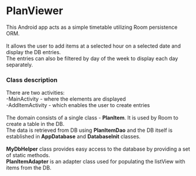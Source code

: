 # PlanViewer

This Android app acts as a simple timetable utilizing Room persistence ORM.<br><br>
It allows the user to add items at a selected hour on a selected date and display the DB entries.<br>
The entries can also be filtered by day of the week to display each day separately. 
<br>
<h3>Class description</h3>
There are two activities:<br>
-MainActivity - where the elements are displayed<br>
-AddItemActivity - which enables the user to create entries<br>
<br>
The domain consists of a single class - <b>PlanItem</b>. It is used by Room to create a table in the DB.
<br>
The data is retrieved from DB using <b>PlanItemDao</b> and the DB itself is established in <b>AppDatabase</b> and <b>DatabaseInit</b> classes.
<br><br>
<b>MyDbHelper</b> class provides easy access to the database by providing a set of static methods.
<br>
<b>PlanItemAdapter</b> is an adapter class used for populating the listView with items from the DB.
<br>


